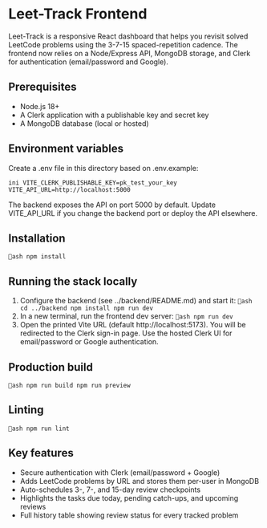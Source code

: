 # Leet-Track Frontend

Leet-Track is a responsive React dashboard that helps you revisit solved LeetCode problems using the 3-7-15 spaced-repetition cadence. The frontend now relies on a Node/Express API, MongoDB storage, and Clerk for authentication (email/password and Google).

## Prerequisites

- Node.js 18+
- A Clerk application with a publishable key and secret key
- A MongoDB database (local or hosted)

## Environment variables

Create a .env file in this directory based on .env.example:

`ini
VITE_CLERK_PUBLISHABLE_KEY=pk_test_your_key
VITE_API_URL=http://localhost:5000
`

The backend exposes the API on port 5000 by default. Update VITE_API_URL if you change the backend port or deploy the API elsewhere.

## Installation

`ash
npm install
`

## Running the stack locally

1. Configure the backend (see ../backend/README.md) and start it:
   `ash
   cd ../backend
   npm install
   npm run dev
   `
2. In a new terminal, run the frontend dev server:
   `ash
   npm run dev
   `
3. Open the printed Vite URL (default http://localhost:5173). You will be redirected to the Clerk sign-in page. Use the hosted Clerk UI for email/password or Google authentication.

## Production build

`ash
npm run build
npm run preview
`

## Linting

`ash
npm run lint
`

## Key features

- Secure authentication with Clerk (email/password + Google)
- Adds LeetCode problems by URL and stores them per-user in MongoDB
- Auto-schedules 3-, 7-, and 15-day review checkpoints
- Highlights the tasks due today, pending catch-ups, and upcoming reviews
- Full history table showing review status for every tracked problem
